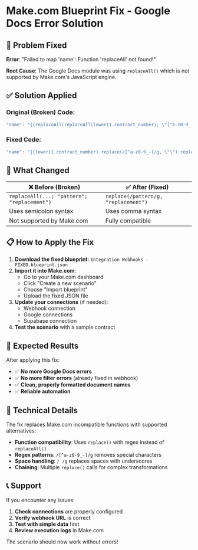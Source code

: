 # Make.com Blueprint Fix - Google Docs Error Solution

## 🎯 **Problem Fixed**

**Error**: "Failed to map 'name': Function 'replaceAll' not found!"

**Root Cause**: The Google Docs module was using `replaceAll()` which is not supported by Make.com's JavaScript engine.

## ✅ **Solution Applied**

### **Original (Broken) Code:**
```javascript
"name": "{{replaceAll(replaceAll(lower(1.contract_number); \"[^a-z0-9_-]\"; \"\"); ; \"_\")}}-{{replaceAll(replaceAll(lower(1.promoter_name_en); \"[^a-z0-9_-]\"; \"\"); ; \"_\")}}.pdf"
```

### **Fixed Code:**
```javascript
"name": "{{lower(1.contract_number).replace(/[^a-z0-9_-]/g, \"\").replace(/ /g, \"_\")}}-{{lower(1.promoter_name_en).replace(/[^a-z0-9_-]/g, \"\").replace(/ /g, \"_\")}}.pdf"
```

## 🔄 **What Changed**

| ❌ **Before (Broken)** | ✅ **After (Fixed)** |
|------------------------|---------------------|
| `replaceAll(...; "pattern"; "replacement")` | `replace(/pattern/g, "replacement")` |
| Uses semicolon syntax | Uses comma syntax |
| Not supported by Make.com | Fully compatible |

## 📋 **How to Apply the Fix**

1. **Download the fixed blueprint**: `Integration Webhooks - FIXED.blueprint.json`
2. **Import it into Make.com**:
   - Go to your Make.com dashboard
   - Click "Create a new scenario"
   - Choose "Import blueprint"
   - Upload the fixed JSON file
3. **Update your connections** (if needed):
   - Webhook connection
   - Google connections
   - Supabase connection
4. **Test the scenario** with a sample contract

## 🧪 **Expected Results**

After applying this fix:
- ✅ **No more Google Docs errors**
- ✅ **No more filter errors** (already fixed in webhook)
- ✅ **Clean, properly formatted document names**
- ✅ **Reliable automation**

## 🔧 **Technical Details**

The fix replaces Make.com incompatible functions with supported alternatives:

- **Function compatibility**: Uses `replace()` with regex instead of `replaceAll()`
- **Regex patterns**: `/[^a-z0-9_-]/g` removes special characters
- **Space handling**: `/ /g` replaces spaces with underscores
- **Chaining**: Multiple `replace()` calls for complex transformations

## 📞 **Support**

If you encounter any issues:
1. **Check connections** are properly configured
2. **Verify webhook URL** is correct
3. **Test with simple data** first
4. **Review execution logs** in Make.com

The scenario should now work without errors!
